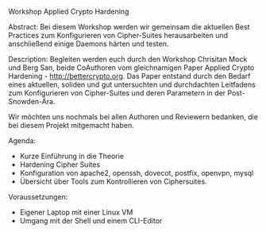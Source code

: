 Workshop Applied Crypto Hardening

Abstract:
Bei diesem Workshop werden wir gemeinsam die aktuellen Best Practices zum Konfigurieren von Cipher-Suites herausarbeiten und anschließend einige Daemons härten und testen. 

Description:
Begleiten werden euch durch den Workshop Chrisitan Mock und Berg San, beide CoAuthoren vom gleichnamigen Paper Applied Crypto Hardening - http://bettercrypto.org.
Das Paper entstand durch den Bedarf eines aktuellen, soliden und gut untersuchten und durchdachten Leitfadens zum Konfigurieren von Cipher-Suites und deren Parametern in der Post-Snowden-Ära.

Wir möchten uns nochmals bei allen Authoren und Reviewern bedanken, die bei diesem Projekt mitgemacht haben. 

Agenda: 
- Kurze Einführung in die Theorie
- Hardening Cipher Suites
- Konfiguration von apache2, openssh, dovecot, postfix, openvpn, mysql
- Übersicht über Tools zum Kontrollieren von Ciphersuites. 

Voraussetzungen:
- Eigener Laptop mit einer Linux VM 
- Umgang mit der Shell und einem CLI-Editor 
